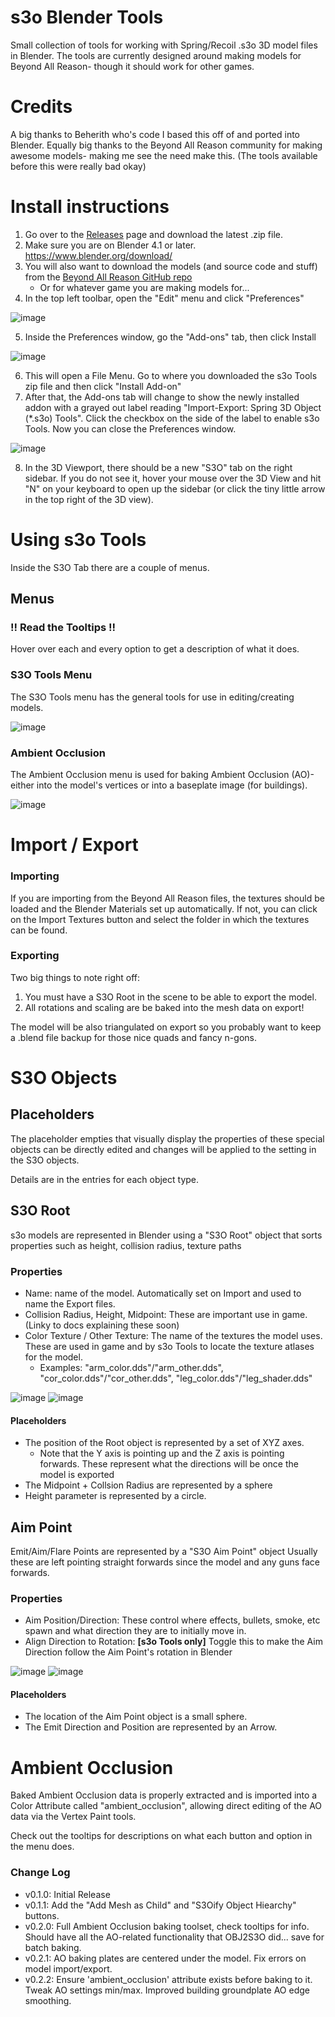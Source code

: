 # s3o Blender Tools

Small collection of tools for working with Spring/Recoil .s3o 3D model files in Blender.
The tools are currently designed around making models for Beyond All Reason- though it should work for other games.

# Credits

A big thanks to Beherith who's code I based this off of and ported into Blender.
Equally big thanks to the Beyond All Reason community for making awesome models- making me see the need make this. (The tools available before this were really bad okay)

# Install instructions

1. Go over to the [Releases](https://github.com/ChrisFloofyKitsune/s3o-blender-tools/releases) page and download the latest .zip file.
2. Make sure you are on Blender 4.1 or later. https://www.blender.org/download/
3. You will also want to download the models (and source code and stuff) from the [Beyond All Reason GitHub repo](https://github.com/beyond-all-reason/Beyond-All-Reason)
   * Or for whatever game you are making models for...
4. In the top left toolbar, open the "Edit" menu and click "Preferences"

![image](https://github.com/ChrisFloofyKitsune/s3o-blender-tools/assets/4379469/06e93d8a-767b-4aef-94a0-ce29b2ea9e46)

5. Inside the Preferences window, go the "Add-ons" tab, then click Install

![image](https://github.com/ChrisFloofyKitsune/s3o-blender-tools/assets/4379469/04433979-8856-42ce-84a2-9a6cf4f8b279)

6. This will open a File Menu. Go to where you downloaded the s3o Tools zip file and then click "Install Add-on"
7. After that, the Add-ons tab will change to show the newly installed addon with a grayed out label reading "Import-Export: Spring 3D Object (*.s3o) Tools".
   Click the checkbox on the side of the label to enable s3o Tools. Now you can close the Preferences window.

![image](https://github.com/ChrisFloofyKitsune/s3o-blender-tools/assets/4379469/f0210c53-7cde-4d81-bf61-fe420e27e1fa)

8. In the 3D Viewport, there should be a new "S3O" tab on the right sidebar.
   If you do not see it, hover your mouse over the 3D View and hit "N" on your keyboard to open up the sidebar (or click the tiny little arrow in the top right of the 3D view).

# Using s3o Tools

Inside the S3O Tab there are a couple of menus.

## Menus

### !! Read the Tooltips !!
Hover over each and every option to get a description of what it does.

### S3O Tools Menu
The S3O Tools menu has the general tools for use in editing/creating models.

![image](https://github.com/ChrisFloofyKitsune/s3o-blender-tools/assets/4379469/c6a04966-0265-4431-a872-579e66f312c6)

### Ambient Occlusion
The Ambient Occlusion menu is used for baking Ambient Occlusion (AO)- either into the model's vertices or into a baseplate image (for buildings).

![image](https://github.com/ChrisFloofyKitsune/s3o-blender-tools/assets/4379469/e5943569-714f-4047-a953-3449f33fa3a9)

# Import / Export
### Importing

If you are importing from the Beyond All Reason files, the textures should be loaded and the Blender Materials set up automatically.
If not, you can click on the Import Textures button and select the folder in which the textures can be found.

### Exporting

Two big things to note right off:
1. You must have a S3O Root in the scene to be able to export the model.
2. All rotations and scaling are be baked into the mesh data on export!

The model will be also triangulated on export so you probably want to keep a .blend file backup for those nice quads and fancy n-gons.

# S3O Objects
## Placeholders

The placeholder empties that visually display the properties of these special objects can be directly edited and changes will be applied to the setting in the S3O objects.

Details are in the entries for each object type.

## S3O Root

s3o models are represented in Blender using a "S3O Root" object that sorts properties such as height, collision radius, texture paths


### Properties
* Name: name of the model. Automatically set on Import and used to name the Export files.
* Collision Radius, Height, Midpoint: These are important use in game. (Linky to docs explaining these soon)
* Color Texture / Other Texture: The name of the textures the model uses. These are used in game and by s3o Tools to locate the texture atlases for the model.
  * Examples: "arm_color.dds"/"arm_other.dds", "cor_color.dds"/"cor_other.dds", "leg_color.dds"/"leg_shader.dds"

![image](https://github.com/ChrisFloofyKitsune/s3o-blender-tools/assets/4379469/3a7e0c52-a93d-42c0-941b-bc6548352508)
 ![image](https://github.com/ChrisFloofyKitsune/s3o-blender-tools/assets/4379469/fb99051e-cec5-44c2-a36a-a99cc9d3e92f)

#### Placeholders
* The position of the Root object is represented by a set of XYZ axes.
  * Note that the Y axis is pointing up and the Z axis is pointing forwards. These represent what the directions will be once the model is exported
* The Midpoint + Collsion Radius are represented by a sphere
* Height parameter is represented by a circle.

## Aim Point
Emit/Aim/Flare Points are represented by a "S3O Aim Point" object
Usually these are left pointing straight forwards since the model and any guns face forwards.

### Properties
* Aim Position/Direction: These control where effects, bullets, smoke, etc spawn and what direction they are to initially move in.
* Align Direction to Rotation: **\[s3o Tools only\]** Toggle this to make the Aim Direction follow the Aim Point's rotation in Blender

![image](https://github.com/ChrisFloofyKitsune/s3o-blender-tools/assets/4379469/7af6a8a4-590e-471c-8d19-5c366f23efb6)
 ![image](https://github.com/ChrisFloofyKitsune/s3o-blender-tools/assets/4379469/8597e19a-ce57-4fdb-afb4-ca7a64abe29e)

#### Placeholders
* The location of the Aim Point object is a small sphere.
* The Emit Direction and Position are represented by an Arrow.

# Ambient Occlusion

Baked Ambient Occlusion data is properly extracted and is imported into a Color Attribute called "ambient_occlusion", allowing direct editing of the AO data via the Vertex Paint tools.

Check out the tooltips for descriptions on what each button and option in the menu does.

### Change Log
* v0.1.0: Initial Release
* v0.1.1: Add the "Add Mesh as Child" and "S3Oify Object Hiearchy" buttons.
* v0.2.0: Full Ambient Occlusion baking toolset, check tooltips for info. Should have all the AO-related functionality that OBJ2S3O did... save for batch baking.
* v0.2.1: AO baking plates are centered under the model. Fix errors on model import/export.
* v0.2.2: Ensure 'ambient_occlusion' attribute exists before baking to it. Tweak AO settings min/max. Improved building groundplate AO edge smoothing.
